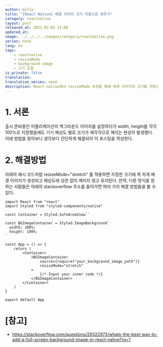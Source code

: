 ```yaml
---
author: millo
title: "[React Native] 배경 이미지 크기 자동으로 맞추기"
category: reactnative
layout: post
released_at: 2021-02-03 14:00
updated_at:
image: ../../../../images/category/reactnative.png
series: none
lang: ko
tags:
    - reactnative
    - resizeMode
    - background-image
    - 크기 조절
is_private: false
translation:
translation_series: none
description: React native에서 resizeMode 속성을 통해 배경 이미지의 크기를 자동으로 맞춰보자.
---
```


# 1. 서론

출시 준비중인 어플리케이션의 백그라운드 이미지를 설정하다가 width, height를 각각 100%로 지정했음에도 기기 해상도 별로 크기가 제각각으로 깨지는 현상이 발생했다. 이에 방법을 찾아보니 생각보다 간단하게 해결되어 이 포스팅을 작성한다.

# 2. 해결방법

아래의 예시 코드처럼 resizeMode="stretch" 를 적용하면 지정한 크기에 꽉 차게 배경 이미지가 생성되고 해상도에 상관 없이 깨지지 않고 유지된다. 만약, 다른 방식을 원하는 사람들은 아래의 stackoverflow 주소를 들어가면 여러 가지 해결 방법들을 볼 수 있다.

```tsx
import React from "react"
import Styled from "styled-components/native"

const Container = Styled.SafeAreaView``

const BGImageContainer = Styled.ImageBackground`
  width: 100%;
  height: 100%;
`

const App = () => {
    return (
        <Container>
            <BGImageContainer
                source={require("your_background_image_path")}
                resizeMode="stretch"
            >
                {/* Input your inner code */}
            </BGImageContainer>
        </Container>
    )
}

export default App
```

# [참고]

-   https://stackoverflow.com/questions/29322973/whats-the-best-way-to-add-a-full-screen-background-image-in-react-native?rq=1
